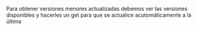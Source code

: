 Para obtener versiones menores actualizadas debemos ver las versiones disponibles y hacerles un get para que se actualice
acutomáticamente a la última
